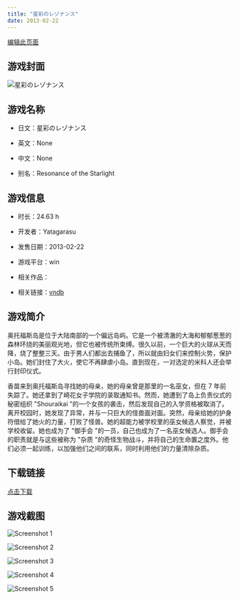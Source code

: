 ```yaml
---
title: "星彩のレゾナンス"
date: 2013-02-22
---
```

[编辑此页面](https://github.com/ACG-3/ADV3-source/blob/main/source/_posts/games/%E6%98%9F%E5%BD%A9%E3%81%AE%E3%83%AC%E3%82%BE%E3%83%8A%E3%83%B3%E3%82%B9.md)

## 游戏封面

![星彩のレゾナンス](https%3A//pan.timero.xyz/onedrive/img_lib_001/%E6%98%9F%E5%BD%A9%E3%81%AE%E3%83%AC%E3%82%BE%E3%83%8A%E3%83%B3%E3%82%B9_cover.avif)


## 游戏名称

- 日文：星彩のレゾナンス
- 英文：None
- 中文：None

- 别名：Resonance of the Starlight


## 游戏信息

- 时长：24.63 h
- 开发者：Yatagarasu
- 发售日期：2013-02-22
- 游戏平台：win
- 相关作品：

- 相关链接：[vndb](https://vndb.org/v10613)


## 游戏简介

奥托福斯岛是位于大陆南部的一个偏远岛屿。它是一个被清澈的大海和郁郁葱葱的森林环绕的美丽观光地，但它也被传统所束缚。很久以前，一个巨大的火球从天而降，烧了整整三天。由于男人们都出去捕鱼了，所以就由妇女们来控制火势，保护小岛。她们封住了大火，使它不再肆虐小岛。直到现在，一对选定的米科人还会举行封印仪式。

香苗来到奥托福斯岛寻找她的母亲，她的母亲曾是那里的一名巫女，但在 7 年前失踪了。她还拿到了崎花女子学院的录取通知书。然而，她遭到了岛上负责仪式的秘密组织 "Shouraikai "的一个女孩的袭击，然后发现自己的入学资格被取消了。离开校园时，她发现了异常，并与一只巨大的怪兽面对面。突然，母亲给她的护身符借给了她火的力量，打败了怪兽。她的超能力被学校里的巫女候选人察觉，并被学校收留。她也成为了 "御手会 "的一员，自己也成为了一名巫女候选人。御手会的职责就是与这些被称为 "杂质 "的奇怪生物战斗，并将自己的生命置之度外。他们必须一起训练，以加强他们之间的联系，同时利用他们的力量清除杂质。




## 下载链接

[点击下载](https://pan.timero.xyz/onedrive/adv_lib_001/%E6%98%9F%E5%BD%A9%E3%81%AE%E3%83%AC%E3%82%BE%E3%83%8A%E3%83%B3%E3%82%B9)


## 游戏截图


![Screenshot 1](https%3A//pan.timero.xyz/onedrive/img_lib_001/%E6%98%9F%E5%BD%A9%E3%81%AE%E3%83%AC%E3%82%BE%E3%83%8A%E3%83%B3%E3%82%B9_Screenshot_1.avif)

![Screenshot 2](https%3A//pan.timero.xyz/onedrive/img_lib_001/%E6%98%9F%E5%BD%A9%E3%81%AE%E3%83%AC%E3%82%BE%E3%83%8A%E3%83%B3%E3%82%B9_Screenshot_2.avif)

![Screenshot 3](https%3A//pan.timero.xyz/onedrive/img_lib_001/%E6%98%9F%E5%BD%A9%E3%81%AE%E3%83%AC%E3%82%BE%E3%83%8A%E3%83%B3%E3%82%B9_Screenshot_3.avif)

![Screenshot 4](https%3A//pan.timero.xyz/onedrive/img_lib_001/%E6%98%9F%E5%BD%A9%E3%81%AE%E3%83%AC%E3%82%BE%E3%83%8A%E3%83%B3%E3%82%B9_Screenshot_4.avif)

![Screenshot 5](https%3A//pan.timero.xyz/onedrive/img_lib_001/%E6%98%9F%E5%BD%A9%E3%81%AE%E3%83%AC%E3%82%BE%E3%83%8A%E3%83%B3%E3%82%B9_Screenshot_5.avif)

